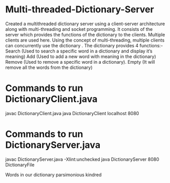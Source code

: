 # Multi-threaded-Dictionary-Server

Created a multithreaded dictionary server using a client-server architecture along with multi-threading and socket programming.
It consists of the server which provides the functions of the dictionary to the clients. Multiple clients are used here. Using the concept of multi-threading, multiple clients can concurrently use the dictionary . The dictionary provides 4 functions:- 
Search (Used to search a specific word in a dictionary and display it’s meaning) 
Add (Used to add a new word with meaning in the dictionary)
Remove (Used to remove a specific word in a dictionary).
Empty (It will remove all the words from the dictionary) 



# Commands to run DictionaryClient.java

javac DictionaryClient.java
java DictionaryClient localhost 8080

# Commands to run DictionaryServer.java

javac DictionaryServer.java -Xlint:unchecked
java DictionaryServer 8080 DictionaryFile


Words in our dictionary
parsimonious
kindred
